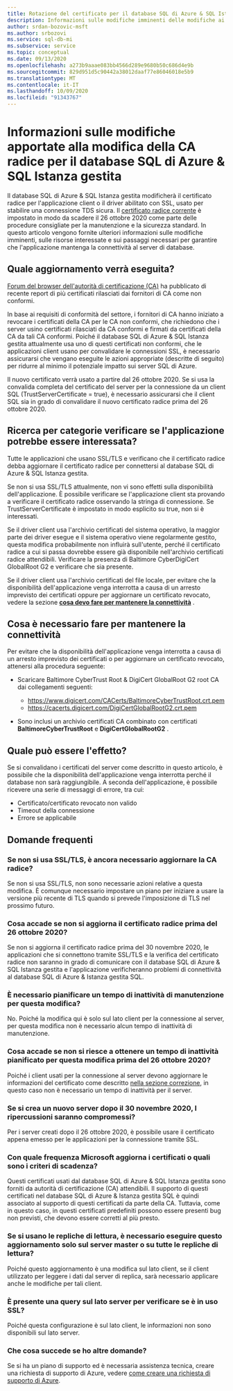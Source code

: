 ```yaml
---
title: Rotazione del certificato per il database SQL di Azure & SQL Istanza gestita
description: Informazioni sulle modifiche imminenti delle modifiche ai certificati radice che influiranno sul database SQL di Azure e su Azure SQL Istanza gestita
author: srdan-bozovic-msft
ms.author: srbozovi
ms.service: sql-db-mi
ms.subservice: service
ms.topic: conceptual
ms.date: 09/13/2020
ms.openlocfilehash: a273b9aaae083bb4566d289e9680b50c686d4e9b
ms.sourcegitcommit: 829d951d5c90442a38012daaf77e86046018e5b9
ms.translationtype: MT
ms.contentlocale: it-IT
ms.lasthandoff: 10/09/2020
ms.locfileid: "91343767"
---
```

# <a name="understanding-the-changes-in-the-root-ca-change-for-azure-sql-database--sql-managed-instance"></a>Informazioni sulle modifiche apportate alla modifica della CA radice per il database SQL di Azure & SQL Istanza gestita

Il database SQL di Azure & SQL Istanza gestita modificherà il certificato radice per l'applicazione client o il driver abilitato con SSL, usato per stabilire una connessione TDS sicura. Il [certificato radice corrente](https://www.digicert.com/CACerts/BaltimoreCyberTrustRoot.crt.pem) è impostato in modo da scadere il 26 ottobre 2020 come parte delle procedure consigliate per la manutenzione e la sicurezza standard. In questo articolo vengono fornite ulteriori informazioni sulle modifiche imminenti, sulle risorse interessate e sui passaggi necessari per garantire che l'applicazione mantenga la connettività al server di database.

## <a name="what-update-is-going-to-happen"></a>Quale aggiornamento verrà eseguita?

[Forum del browser dell'autorità di certificazione (CA)](https://cabforum.org/) ha pubblicato di recente report di più certificati rilasciati dai fornitori di CA come non conformi.

In base ai requisiti di conformità del settore, i fornitori di CA hanno iniziato a revocare i certificati della CA per le CA non conformi, che richiedono che i server usino certificati rilasciati da CA conformi e firmati da certificati della CA da tali CA conformi. Poiché il database SQL di Azure & SQL Istanza gestita attualmente usa uno di questi certificati non conformi, che le applicazioni client usano per convalidare le connessioni SSL, è necessario assicurarsi che vengano eseguite le azioni appropriate (descritte di seguito) per ridurre al minimo il potenziale impatto sui server SQL di Azure.

Il nuovo certificato verrà usato a partire dal 26 ottobre 2020. Se si usa la convalida completa del certificato del server per la connessione da un client SQL (TrustServerCertificate = true), è necessario assicurarsi che il client SQL sia in grado di convalidare il nuovo certificato radice prima del 26 ottobre 2020.

## <a name="how-do-i-know-if-my-application-might-be-affected"></a>Ricerca per categorie verificare se l'applicazione potrebbe essere interessata?

Tutte le applicazioni che usano SSL/TLS e verificano che il certificato radice debba aggiornare il certificato radice per connettersi al database SQL di Azure & SQL Istanza gestita. 

Se non si usa SSL/TLS attualmente, non vi sono effetti sulla disponibilità dell'applicazione. È possibile verificare se l'applicazione client sta provando a verificare il certificato radice osservando la stringa di connessione. Se TrustServerCertificate è impostato in modo esplicito su true, non si è interessati.

Se il driver client usa l'archivio certificati del sistema operativo, la maggior parte dei driver esegue e il sistema operativo viene regolarmente gestito, questa modifica probabilmente non influirà sull'utente, perché il certificato radice a cui si passa dovrebbe essere già disponibile nell'archivio certificati radice attendibili. Verificare la presenza di Baltimore CyberDigiCert GlobalRoot G2 e verificare che sia presente.

Se il driver client usa l'archivio certificati del file locale, per evitare che la disponibilità dell'applicazione venga interrotta a causa di un arresto imprevisto dei certificati oppure per aggiornare un certificato revocato, vedere la sezione [**cosa devo fare per mantenere la connettività**](./ssl-root-certificate-expiring.md#what-do-i-need-to-do-to-maintain-connectivity) .

## <a name="what-do-i-need-to-do-to-maintain-connectivity"></a>Cosa è necessario fare per mantenere la connettività

Per evitare che la disponibilità dell'applicazione venga interrotta a causa di un arresto imprevisto dei certificati o per aggiornare un certificato revocato, attenersi alla procedura seguente:

*   Scaricare Baltimore CyberTrust Root & DigiCert GlobalRoot G2 root CA dai collegamenti seguenti:
    *   https://www.digicert.com/CACerts/BaltimoreCyberTrustRoot.crt.pem
    *   https://cacerts.digicert.com/DigiCertGlobalRootG2.crt.pem

*   Sono inclusi un archivio certificati CA combinato con certificati **BaltimoreCyberTrustRoot** e **DigiCertGlobalRootG2** .

## <a name="what-can-be-the-impact"></a>Quale può essere l'effetto?
Se si convalidano i certificati del server come descritto in questo articolo, è possibile che la disponibilità dell'applicazione venga interrotta perché il database non sarà raggiungibile. A seconda dell'applicazione, è possibile ricevere una serie di messaggi di errore, tra cui:
*   Certificato/certificato revocato non valido
*   Timeout della connessione
*   Errore se applicabile

## <a name="frequently-asked-questions"></a>Domande frequenti

### <a name="if-i-am-not-using-ssltls-do-i-still-need-to-update-the-root-ca"></a>Se non si usa SSL/TLS, è ancora necessario aggiornare la CA radice?
Se non si usa SSL/TLS, non sono necessarie azioni relative a questa modifica. È comunque necessario impostare un piano per iniziare a usare la versione più recente di TLS quando si prevede l'imposizione di TLS nel prossimo futuro.

### <a name="what-will-happen-if-i-do-not-update-the-root-certificate-before-october-26-2020"></a>Cosa accade se non si aggiorna il certificato radice prima del 26 ottobre 2020?
Se non si aggiorna il certificato radice prima del 30 novembre 2020, le applicazioni che si connettono tramite SSL/TLS e la verifica del certificato radice non saranno in grado di comunicare con il database SQL di Azure & SQL Istanza gestita e l'applicazione verificheranno problemi di connettività al database SQL di Azure & Istanza gestita SQL.

### <a name="do-i-need-to-plan-a-maintenance-downtime-for-this-changebr"></a>È necessario pianificare un tempo di inattività di manutenzione per questa modifica?<BR>
No. Poiché la modifica qui è solo sul lato client per la connessione al server, per questa modifica non è necessario alcun tempo di inattività di manutenzione.

### <a name="what-if-i-cannot-get-a-scheduled-downtime-for-this-change-before-october-26-2020"></a>Cosa accade se non si riesce a ottenere un tempo di inattività pianificato per questa modifica prima del 26 ottobre 2020?
Poiché i client usati per la connessione al server devono aggiornare le informazioni del certificato come descritto [nella sezione correzione](./ssl-root-certificate-expiring.md#what-do-i-need-to-do-to-maintain-connectivity), in questo caso non è necessario un tempo di inattività per il server.

### <a name="if-i-create-a-new-server-after-november-30-2020-will-i-be-impacted"></a>Se si crea un nuovo server dopo il 30 novembre 2020, I ripercussioni saranno compromessi?
Per i server creati dopo il 26 ottobre 2020, è possibile usare il certificato appena emesso per le applicazioni per la connessione tramite SSL.

### <a name="how-often-does-microsoft-update-their-certificates-or-what-is-the-expiry-policy"></a>Con quale frequenza Microsoft aggiorna i certificati o quali sono i criteri di scadenza?
Questi certificati usati dal database SQL di Azure & SQL Istanza gestita sono forniti da autorità di certificazione (CA) attendibili. Il supporto di questi certificati nel database SQL di Azure & Istanza gestita SQL è quindi associato al supporto di questi certificati da parte della CA. Tuttavia, come in questo caso, in questi certificati predefiniti possono essere presenti bug non previsti, che devono essere corretti al più presto.

### <a name="if-i-am-using-read-replicas-do-i-need-to-perform-this-update-only-on-master-server-or-all-the-read-replicas"></a>Se si usano le repliche di lettura, è necessario eseguire questo aggiornamento solo sul server master o su tutte le repliche di lettura?
Poiché questo aggiornamento è una modifica sul lato client, se il client utilizzato per leggere i dati dal server di replica, sarà necessario applicare anche le modifiche per tali client. 

### <a name="do-we-have-server-side-query-to-verify-if-ssl-is-being-used"></a>È presente una query sul lato server per verificare se è in uso SSL?
Poiché questa configurazione è sul lato client, le informazioni non sono disponibili sul lato server.

### <a name="what-if-i-have-further-questions"></a>Che cosa succede se ho altre domande?
Se si ha un piano di supporto ed è necessaria assistenza tecnica, creare una richiesta di supporto di Azure, vedere [come creare una richiesta di supporto di Azure](https://docs.microsoft.com/azure/azure-supportability/how-to-create-azure-support-request).
